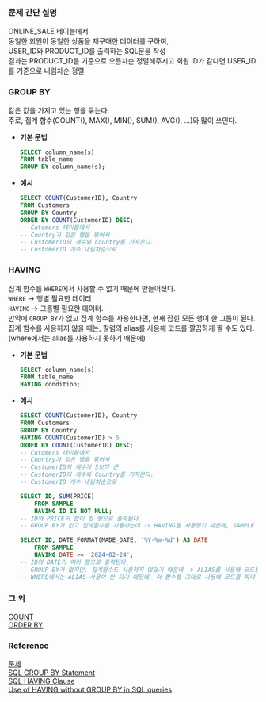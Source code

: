 ### 문제 간단 설명
ONLINE_SALE 테이블에서<br>
동일한 회원이 동일한 상품을 재구매한 데이터를 구하여,<br>
USER_ID와 PRODUCT_ID를 출력하는 SQL문을 작성<br>
결과는 PRODUCT_ID를 기준으로 오름차순 정렬해주시고 회원 ID가 같다면 USER_ID를 기준으로 내림차순 정렬<br>

### GROUP BY
같은 값을 가지고 있는 행을 묶는다.<br>
주로, 집계 합수(COUNT(), MAX(), MIN(), SUM(), AVG(), …)와 많이 쓰인다.<br>
- **기본 문법**<br>
    ```sql
    SELECT column_name(s)
    FROM table_name
    GROUP BY column_name(s);
    ```
- **예시**<br>
    ```sql
    SELECT COUNT(CustomerID), Country
    FROM Customers
    GROUP BY Country
    ORDER BY COUNT(CustomerID) DESC;
    -- Cutomers 테이블에서
    -- Country가 같은 행을 묶어서
    -- CustomerID의 개수와 Country를 가져온다.
    -- CustomerID 개수 내림차순으로
    ```

### HAVING
집계 함수를 `WHERE`에서 사용할 수 없기 때문에 만들어졌다.<br>
`WHERE` → 행별 필요한 데이터<br>
`HAVING` → 그룹별 필요한 데이터.<br>
    만약에 `GROUP BY`가 없고 집계 함수를 사용한다면, 현재 잡힌 모든 행이 한 그룹이 된다.<br>
    집계 함수를 사용하지 않을 때는, 칼럼의 alias를 사용해 코드를 깔끔하게 짤 수도 있다. (where에서는 alias를 사용하지 못하기 때문에)<br>
- **기본 문법**<br>
    ```sql
    SELECT column_name(s)
    FROM table_name
    HAVING condition;
    ```
- **예시**<br>
    ```sql
    SELECT COUNT(CustomerID), Country
    FROM Customers
    GROUP BY Country
    HAVING COUNT(CustomerID) > 5
    ORDER BY COUNT(CustomerID) DESC;
    -- Cutomers 테이블에서
    -- Country가 같은 행을 묶어서
    -- CustomerID의 개수가 5보다 큰
    -- CustomerID의 개수와 Country를 가져온다.
    -- CustomerID 개수 내림차순으로
    ```
    ```sql
    SELECT ID, SUM(PRICE)
        FROM SAMPLE
        HAVING ID IS NOT NULL;
    -- ID와 PRICE의 합이 한 행으로 출력된다.
    -- GROUP BY가 없고 집계함수를 사용하는데 -> HAVING을 사용했기 때문에, SAMPLE 테이블의 모든 행이 한 그룹이 되고, 거기서의 합과 가장 상단에 있는 ID를 가져온다.
    ```
    ```sql
    SELECT ID, DATE_FORMAT(MADE_DATE, '%Y-%m-%d') AS DATE
        FROM SAMPLE
        HAVING DATE >= '2024-02-24';
    -- ID와 DATE가 여러 행으로 출력된다.
    -- GROUP BY가 없지만, 집계함수도 사용하지 않았기 때문에 -> ALIAS를 사용해 코드를 깔끔하게 짤 수 있다.
    -- WHERE에서는 ALIAS 사용이 안 되기 때문에, 저 함수를 그대로 사용해 코드를 짜야 한다.
    ```

### 그 외
[COUNT](https://github.com/gitubanana/SQL_study/tree/main/sum_max_min#count)<br>
[ORDER BY](https://github.com/gitubanana/SQL_study/blob/main/select/%EC%9D%B8%EA%B8%B0%EC%9E%88%EB%8A%94_%EC%95%84%EC%9D%B4%EC%8A%A4%ED%81%AC%EB%A6%BC/README.md#order-by)<br>

### Reference
[문제](https://school.programmers.co.kr/learn/courses/30/lessons/131536)<br>
[SQL GROUP BY Statement](https://www.w3schools.com/sql/sql_groupby.asp)<br>
[SQL HAVING Clause](https://www.w3schools.com/sql/sql_having.asp)<br>
[Use of HAVING without GROUP BY in SQL queries](https://dba.stackexchange.com/questions/57445/use-of-having-without-group-by-in-sql-queries)<br>
